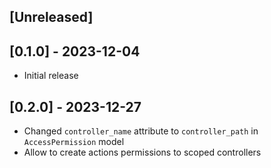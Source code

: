 ## [Unreleased]

## [0.1.0] - 2023-12-04

- Initial release

## [0.2.0] - 2023-12-27

- Changed `controller_name` attribute to `controller_path` in `AccessPermission` model
- Allow to create actions permissions to scoped controllers
